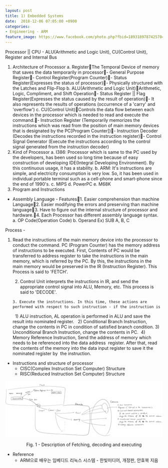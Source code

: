 ```yaml
---
layout: post
title: 1) Embedded Systems
date:  2018-12-06 07:05:00 +0900
categories:
- Engineering - ARM
feature_image: https://www.facebook.com/photo.php?fbid=1893189787425704&set=a.1893187554092594&type=3&theater
---
```

Processor || CPU - ALU(Arithmetic and Logic Unit), CU(Control Unit), Register and Internal Bus

1. Architecture of Processor
    a. RegisterThe Temporal Device of memory that saves the data temporarily in processor- General Purpose Register- Control Register(Program Counter)- Status Register(Expresses the status of processor)- Physically structured with the Latches and Flip-Flop
    b. ALU(Arithmetic and Logic Unit)Arithmetic, Logic, Compliment, and Shift Operation- Status Register || Flag Register(Expresses the status caused by the result of operation)- It also represents the results of operations (occurrence of a 'carry' and 'overflow')
    c. CU(Control Unit)Controls the data flow between each devices in the processor which is needed to read and execute the command.- Instruction Register (Temporarily memorizes the instructions which was read from the position of main memory devices that is designated by the PC[Program Counter])- Instruction Decoder (Decodes the instructions recorded in the instruction register)- Control Signal Generator (Execute the instructions according to the control signal generated from the instruction decoder)
2. Kind of Processor
    a. I386: Processor which is same to the PC used by the developers, has been used so long time because of easy construction of developing IDE(Integral Developing Environment). By this continuous usage, it has a stability.
    b. ARM: It's instructions are simple, and electricity consumption is very low. So, it has been used in individual portable terminal such as a cell-phone and smart-phone since the end of 1990's.
    c. MIPS
    d. PowerPC
    e. M68K
3. Program and Instructions
- Assembly Language - Features1. Easier comprehension than machine Language2. Easier modifying the errors and preserving than machine language3. Have to figure out the internal structure of processor and hardware.4. Each Processor has different assembly language syntax.
	a. OP Code(Operation Code)
	b. Operand
Ex) SUB A, B, C

Process -

1. Read the instructions of the main memory device into the processor to conduct the command. PC (Program Counter) has the memory address of instructions to be executed. First, Contents of PC would be transferred to address register to take the instructions in the main memory, which is referred by the PC. By this, the instructions in the main memory would be preserved in the IR (Instruction Register). This Process is said to 'FETCH'.

      2. Control Unit interprets the instructions in IR, and send the appropriate control signal into ALU, Memory, etc. This process is said to 'DECODE'.

       3. Execute the instructions. In this time, these actions are performed with respect to such instruction - if the instruction is

      ​    ​      1) ALU instruction, AL operation is performed in ALU and save the result into nominated register.
      ​    ​      2) Conditional Branch Instruction, change the contents in PC in condition of satisfied branch condition.
      ​          3) Unconditional Branch Instruction, change the contents in PC.
      ​          4) Memory Reference Instruction, Send the address of memory which needs to be referenced into the data address
      ​           register. After that, read the contents of the memory into the data input register to save it the nominated register by
      ​           the instruction.

- Instructions and structure of processor
  - CISC(Complex Instruction Set Computer) Structure
  - RISC(Reduced Instruction Set Computer) Structure

![useful image](https://raw.githubusercontent.com/brandonkim12/brandonkim12.github.io/master/assets/4.PNG)

<center>Fig. 1 - Description of Fetching, decoding and executing</center>

* Reference
  * ARM으로 배우는 임베디드 리눅스 시스템 - 한빛미디어, 개정판, 안효복 지음